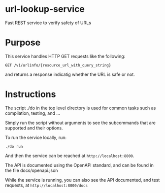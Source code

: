# url-lookup-service

Fast REST service to verify safety of URLs

# Purpose

This service handles HTTP GET requests like the following:

`GET /v1/urlinfo/{resource_url_with_query_string}`

and returns a response indicatig whether the URL is safe or not.


# Instructions

The script ./do in the top level directory is used for common tasks such
as compilation, testing, and ...

Simply run the script without arguments to see the subcommands that are supported
and their options.

To run the service locally, run:

`./do run`

And then the service can be reached at `http://localhost:8000`.


The API is documented using the OpenAPI standard, and can be found in the file docs/openapi.json

While the service is running, you can also see the API documented,
  and test requests, at `http://localhost:8000/docs`
